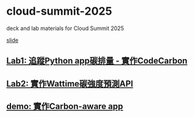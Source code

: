 # cloud-summit-2025
deck and lab materials for Cloud Summit 2025

[slide](https://drive.google.com/file/d/12-7DbiWov2UU_OJQ89oMCGxvuVBHPO86/view?usp=sharing)

## [Lab1: 追蹤Python app碳排量 - 實作CodeCarbon](https://github.com/RICH0423/cloud-summit-2025/blob/main/lab1_codecarbon.ipynb)

## [Lab2: 實作Wattime碳強度預測API](https://github.com/RICH0423/cloud-summit-2025/blob/main/lab2_WattTime_api.ipynb)

## [demo: 實作Carbon-aware app](https://github.com/RICH0423/carbon-aware-app)
